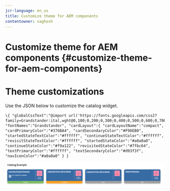 ```yaml
---
jcr-language: en_us
title: Customize theme for AEM components
contentowner: saghosh
---
```



# Customize theme for AEM components {#customize-theme-for-aem-components}

# Theme customizations

Use the JSON below to customize the catalog widget.

```
\{ "globalCssText":"@import url('https://fonts.googleapis.com/css2?family=Grandstander:ital,wght@0,100;0,200;0,300;0,400;0,500;0,600;0,700;0,800;0,900;1,100;1,200;1,300;1,400;1,500;1,600;1,700;1,800;1,900&family=Montserrat:ital,wght@0,100;0,200;0,300;0,400;0,500;0,600;0,700;0,800;0,900;1,100;1,200;1,300;1,400;1,500;1,600;1,700;1,800;1,900&display=swap');", "fontNames":"Grandstander", "cardLayout":{ "cardLayoutName":"compact", "cardPrimaryColor":"#376BA4", "cardSecondaryColor":"#F98EB0", "startedStateTextColor":"#ffffff", "continueStateTextColor":"#ffffff", "revisitStateTextColor":"#ffffff", "startedStateColor":"#a0a0a0", "continueStateColor":"#f9a122", "revisitedStateColor":"#7fbc64", "textPrimaryColor":"#ffffff", "textSecondaryColor":"#d93f3f", "navIconColor":"#a0a0a0" } }
```

![](assets/catalog-widget1.png)

